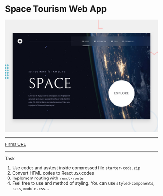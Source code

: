 # Space Tourism Web App

![Preview](./preview.jpg)

---

[Firma URL](https://www.figma.com/file/ShpqfgLwd6YKakHwjFkViq/space-tourism-website?type=design&node-id=0%3A1529&mode=design&t=MbKLS0XnBh2E3TiA-1)

---

Task 
1. Use codes and asstest inside compressed file `starter-code.zip`
2. Convert HTML codes to React `JSX` codes
3. Implement routing with `react-router`
4. Feel free to use and method of styling. You can use `styled-components`, `sass`, `module.css`...
